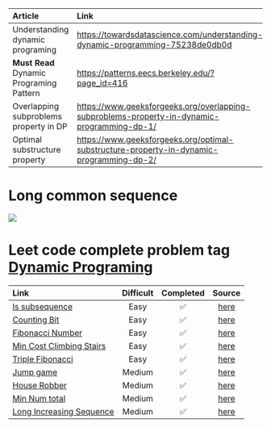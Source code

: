 |Article| Link|
|:--|:--|
|Understanding dynamic programing|https://towardsdatascience.com/understanding-dynamic-programming-75238de0db0d|
|**Must Read** Dynamic Programing Pattern|https://patterns.eecs.berkeley.edu/?page_id=416|
|Overlapping subproblems property in DP|https://www.geeksforgeeks.org/overlapping-subproblems-property-in-dynamic-programming-dp-1/|
|Optimal substructure property|https://www.geeksforgeeks.org/optimal-substructure-property-in-dynamic-programming-dp-2/|


# Long common sequence
<img src="https://i.imgur.com/IeZw942.png">

# Leet code complete problem tag [Dynamic Programing](https://leetcode.com/problemset/all/?page=2&topicSlugs=dynamic-programming)

|Link|Difficult| Completed| Source|
|:---|:---:|:---:|:---:|
|[Is subsequence](https://leetcode.com/problems/is-subsequence/)|Easy|:white_check_mark:|[here](https://github.com/tdnhduc/afflatus/blob/master/Book/CrackingTheIntervew/source_leetcode/IsSubSequence_easy.py)|
|[Counting Bit](https://leetcode.com/problems/counting-bits/)|Easy|:white_check_mark:|[here](https://github.com/tdnhduc/afflatus/blob/master/Book/CrackingTheIntervew/source_leetcode/DP_CountingBit_easy.py)|
|[Fibonacci Number](https://leetcode.com/problems/fibonacci-number/)|Easy|:white_check_mark:|[here](https://github.com/tdnhduc/afflatus/blob/master/Book/CrackingTheIntervew/source_leetcode/DP_Fibonacci_easy.py)|
|[Min Cost Climbing Stairs](https://leetcode.com/problems/min-cost-climbing-stairs/)|Easy|:white_check_mark:|[here](https://github.com/tdnhduc/afflatus/blob/master/Book/CrackingTheIntervew/source_leetcode/DP_MinCostClimbingStairs_easy.py)|
|[Triple Fibonacci](https://leetcode.com/problems/n-th-tribonacci-number/submissions/)|Easy|:white_check_mark:|[here](https://github.com/tdnhduc/afflatus/blob/master/Book/CrackingTheIntervew/source_leetcode/DP_TrippleFibonacci_easy.py)|
|[Jump game](https://leetcode.com/problems/jump-game/)|Medium|:white_check_mark:|[here](https://github.com/tdnhduc/afflatus/blob/master/Book/CrackingTheIntervew/source_leetcode/Greedy_JumpGame_medium.py)|
|[House Robber](https://leetcode.com/problems/house-robber/)|Medium|:white_check_mark:|[here](https://github.com/tdnhduc/afflatus/blob/master/Book/CrackingTheIntervew/source_leetcode/DP_HouseRobber_medium.py)|
|[Min Num total](https://leetcode.com/problems/triangle/)|Medium|:white_check_mark:|[here](https://github.com/tdnhduc/afflatus/blob/master/Book/CrackingTheIntervew/source_leetcode/DP_MinNumTotal_medium.py)|
|[Long Increasing Sequence](https://leetcode.com/problems/longest-increasing-subsequence/)|Medium|:white_check_mark:|[here](https://github.com/tdnhduc/afflatus/blob/master/Book/CrackingTheIntervew/source_leetcode/DP_LongIncreaseSequence_meidum.py)|
<!--stackedit_data:
eyJoaXN0b3J5IjpbMjE1ODEwNjE3LC03MzczMTQ2MTQsMjA4Mz
g2MDc0MSwxOTc0Mzg1MDI3LC0xMzQwODQzNjYwLC0xMzY5OTIw
Mzc0LDM3NzE4OTQwMSw1NTA0OTUzMDIsMTA4MjYxODY1NiwtNz
g1NjAzNzM5LDE4NTE2NDgwNTYsLTEwMzkwODY0MjUsLTIwOTk0
MzIyOCwtMTQ3NDgyNTc2LDEzMjAzMzQ0MDYsMTQzMTAyNTc1M1
19
-->